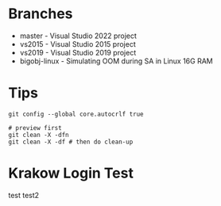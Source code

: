 # Branches
- master - Visual Studio 2022 project
- vs2015 - Visual Studio 2015 project
- vs2019 - Visual Studio 2019 project
- bigobj-linux - Simulating OOM during SA in Linux 16G RAM


# Tips
```
git config --global core.autocrlf true

# preview first
git clean -X -dfn
git clean -X -df # then do clean-up
```

# Krakow Login Test
test
test2
